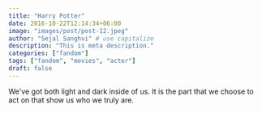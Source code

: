 ```yaml
---
title: "Harry Potter"
date: 2016-10-22T12:14:34+06:00
image: "images/post/post-12.jpeg"
author: "Sejal Sanghvi" # use capitalize
description: "This is meta description."
categories: ["fandom"]
tags: ["fandom", "movies", "actor"]
draft: false
---
```


We've got both light and dark inside of us.
It is the part that we choose to act on that show us who we truly are.